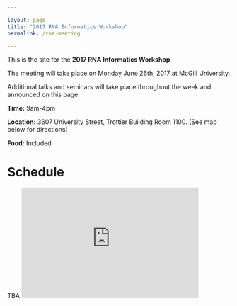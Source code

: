 ```yaml
---

layout: page
title: "2017 RNA Informatics Workshop"
permalink: /rna-meeting

---
```


This is the site for the **2017 RNA Informatics Workshop** 

The meeting will take place on Monday June 26th, 2017 at McGill University. 

Additional talks and seminars will take place throughout the week and announced on this page.

**Time:** 9am-4pm

**Location:** 3607 University Street, Trottier Building Room 1100. (See map below for directions) 

**Food:** Included

<h1 class="page-heading"> Schedule </h1>
TBA

<iframe src="https://www.google.com/maps/embed?pb=!1m18!1m12!1m3!1d708.7894798974978!2d-73.57939624024553!3d45.50759872262267!2m3!1f0!2f0!3f0!3m2!1i1024!2i768!4f13.1!3m3!1m2!1s0x4cc91a3781792baf%3A0xc26b1a9fed20c17e!2s3607+Boulevard+Robert-Bourassa%2C+Montr%C3%A9al%2C+QC+H3A+2B3!5e0!3m2!1sen!2sca!4v1498068325243" width="400" height="250" frameborder="0" style="border:0" allowfullscreen></iframe>
